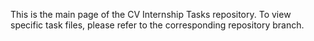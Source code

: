 This is the main page of the CV Internship Tasks repository. To view specific task files, please refer to the corresponding repository branch.
